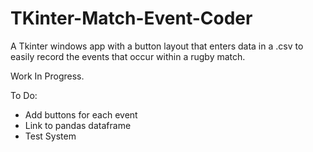 # TKinter-Match-Event-Coder
A Tkinter windows app with a button layout that enters data in a .csv to easily record the events that occur within a rugby match. 

Work In Progress. 

To Do:
  - Add buttons for each event
  - Link to pandas dataframe
  - Test System
